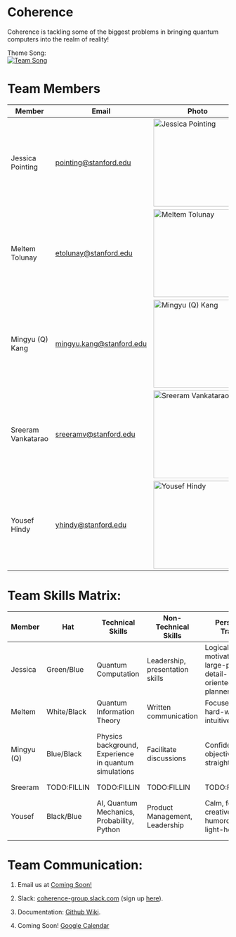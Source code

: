 # Coherence

Coherence is tackling some of the biggest problems in bringing quantum computers into the realm of reality!

Theme Song:  
[![Team Song](http://img.youtube.com/vi/o_Ay_iDRAbc/0.jpg)](http://www.youtube.com/watch?v=o_Ay_iDRAbc "Hans Zimmer - Mountains (Interstellar Soundtrack)")

# Team Members
Member | Email | Photo
--- | --- | ---
Jessica Pointing | pointing@stanford.edu | <img src="https://i.imgur.com/zjr35qy.jpg" alt="Jessica Pointing" width="200">
Meltem Tolunay | etolunay@stanford.edu | <img src="https://i.imgur.com/2jg0GrY.jpg" alt="Meltem Tolunay" width="200">
Mingyu (Q) Kang | mingyu.kang@stanford.edu | <img src="https://i.imgur.com/oKfnrXc.jpg" alt="Mingyu (Q) Kang" width="200">
Sreeram Vankatarao  | sreeramv@stanford.edu | <img src="https://i.imgur.com/2RB416X.jpg" alt="Sreeram Vankatarao" width="200">
Yousef Hindy | yhindy@stanford.edu | <img src="https://i.imgur.com/c1n3cae.jpg" alt="Yousef Hindy" width="200">

# Team Skills Matrix:

Member | Hat | Technical Skills | Non-Technical Skills | Personal Traits | Desired Growth | Weaknesses
--- | --- | --- | --- | --- | --- | ---
Jessica | Green/Blue | Quantum Computation | Leadership, presentation skills | Logical, motivated, large-picture, detail-oriented, planner | UI/UX design, security | saying no, lack of Pareto-Principle
Meltem | White/Black | Quantum Information Theory | Written communication | Focused, hard-working, intuitive, warm | Hands-on experience with near-term QC | Occasional self-doubt 
Mingyu (Q) | Blue/Black | Physics background, Experience in quantum simulations | Facilitate discussions | Confident, objective, straightforward | Build more quantum computing experience, write codes more efficiently | Meticulousness
Sreeram | TODO:FILLIN | TODO:FILLIN | TODO:FILLIN | TODO:FILLIN | TODO:FILLIN | TODO:FILLIN
Yousef | Black/Blue | AI, Quantum Mechanics, Probability, Python | Product Management, Leadership | Calm, focused, creative, humorous, light-hearted  | Communication, Leadership, Software Engineering Best Principles | Easiliy distracted by new ideas

# Team Communication:
1. Email us at [Coming Soon!](google.com)

2. Slack: [coherence-group.slack.com](https://coherence-group.slack.com) (sign up [here](https://coherence-group.slack.com/signup)).

3. Documentation: [Github Wiki](https://github.com/cs210/coherence/wiki).

4. Coming Soon! [Google Calendar](https://calendar.google.com/calendar/embed?src=stanford.edu_rsg43to2epthvtkim72t0des9o%40group.calendar.google.com&ctz=America%2FLos_Angeles)
